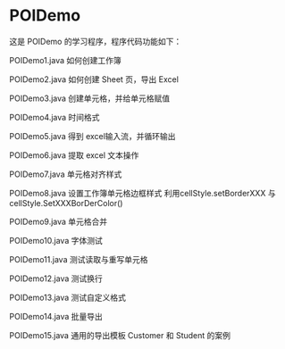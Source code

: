 # POIDemo
这是 POIDemo 的学习程序，程序代码功能如下：

POIDemo1.java   如何创建工作簿

POIDemo2.java   如何创建 Sheet 页，导出 Excel

POIDemo3.java   创建单元格，并给单元格赋值

POIDemo4.java   时间格式

POIDemo5.java   得到 excel输入流，并循环输出

POIDemo6.java   提取 excel 文本操作

POIDemo7.java   单元格对齐样式

POIDemo8.java   设置工作簿单元格边框样式 利用cellStyle.setBorderXXX 与 cellStyle.SetXXXBorDerColor()

POIDemo9.java   单元格合并

POIDemo10.java  字体测试

POIDemo11.java  测试读取与重写单元格

POIDemo12.java  测试换行

POIDemo13.java  测试自定义格式

POIDemo14.java  批量导出

POIDemo15.java  通用的导出模板  Customer 和 Student 的案例

